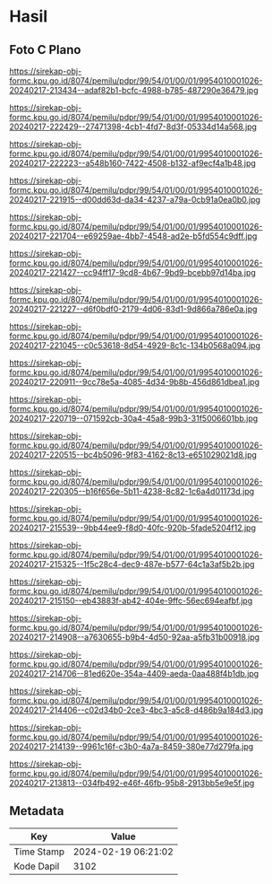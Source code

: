 # Hasil

## Foto C Plano

https://sirekap-obj-formc.kpu.go.id/8074/pemilu/pdpr/99/54/01/00/01/9954010001026-20240217-213434--adaf82b1-bcfc-4988-b785-487290e36479.jpg

https://sirekap-obj-formc.kpu.go.id/8074/pemilu/pdpr/99/54/01/00/01/9954010001026-20240217-222429--27471398-4cb1-4fd7-8d3f-05334d14a568.jpg

https://sirekap-obj-formc.kpu.go.id/8074/pemilu/pdpr/99/54/01/00/01/9954010001026-20240217-222223--a548b160-7422-4508-b132-af9ecf4a1b48.jpg

https://sirekap-obj-formc.kpu.go.id/8074/pemilu/pdpr/99/54/01/00/01/9954010001026-20240217-221915--d00dd63d-da34-4237-a79a-0cb91a0ea0b0.jpg

https://sirekap-obj-formc.kpu.go.id/8074/pemilu/pdpr/99/54/01/00/01/9954010001026-20240217-221704--e69259ae-4bb7-4548-ad2e-b5fd554c9dff.jpg

https://sirekap-obj-formc.kpu.go.id/8074/pemilu/pdpr/99/54/01/00/01/9954010001026-20240217-221427--cc94ff17-9cd8-4b67-9bd9-bcebb97d14ba.jpg

https://sirekap-obj-formc.kpu.go.id/8074/pemilu/pdpr/99/54/01/00/01/9954010001026-20240217-221227--d6f0bdf0-2179-4d06-83d1-9d866a786e0a.jpg

https://sirekap-obj-formc.kpu.go.id/8074/pemilu/pdpr/99/54/01/00/01/9954010001026-20240217-221045--c0c53618-8d54-4929-8c1c-134b0568a094.jpg

https://sirekap-obj-formc.kpu.go.id/8074/pemilu/pdpr/99/54/01/00/01/9954010001026-20240217-220911--9cc78e5a-4085-4d34-9b8b-456d861dbea1.jpg

https://sirekap-obj-formc.kpu.go.id/8074/pemilu/pdpr/99/54/01/00/01/9954010001026-20240217-220719--071592cb-30a4-45a8-99b3-31f5006601bb.jpg

https://sirekap-obj-formc.kpu.go.id/8074/pemilu/pdpr/99/54/01/00/01/9954010001026-20240217-220515--bc4b5096-9f83-4162-8c13-e651029021d8.jpg

https://sirekap-obj-formc.kpu.go.id/8074/pemilu/pdpr/99/54/01/00/01/9954010001026-20240217-220305--b16f656e-5b11-4238-8c82-1c6a4d01173d.jpg

https://sirekap-obj-formc.kpu.go.id/8074/pemilu/pdpr/99/54/01/00/01/9954010001026-20240217-215539--9bb44ee9-f8d0-40fc-920b-5fade5204f12.jpg

https://sirekap-obj-formc.kpu.go.id/8074/pemilu/pdpr/99/54/01/00/01/9954010001026-20240217-215325--1f5c28c4-dec9-487e-b577-64c1a3af5b2b.jpg

https://sirekap-obj-formc.kpu.go.id/8074/pemilu/pdpr/99/54/01/00/01/9954010001026-20240217-215150--eb43883f-ab42-404e-9ffc-56ec694eafbf.jpg

https://sirekap-obj-formc.kpu.go.id/8074/pemilu/pdpr/99/54/01/00/01/9954010001026-20240217-214908--a7630655-b9b4-4d50-92aa-a5fb31b00918.jpg

https://sirekap-obj-formc.kpu.go.id/8074/pemilu/pdpr/99/54/01/00/01/9954010001026-20240217-214706--81ed620e-354a-4409-aeda-0aa488f4b1db.jpg

https://sirekap-obj-formc.kpu.go.id/8074/pemilu/pdpr/99/54/01/00/01/9954010001026-20240217-214406--c02d34b0-2ce3-4bc3-a5c8-d486b9a184d3.jpg

https://sirekap-obj-formc.kpu.go.id/8074/pemilu/pdpr/99/54/01/00/01/9954010001026-20240217-214139--9961c16f-c3b0-4a7a-8459-380e77d279fa.jpg

https://sirekap-obj-formc.kpu.go.id/8074/pemilu/pdpr/99/54/01/00/01/9954010001026-20240217-213813--034fb492-e46f-46fb-95b8-2913bb5e9e5f.jpg


## Metadata

| Key        | Value               |
| ---------- | ------------------- |
| Time Stamp | 2024-02-19 06:21:02 |
| Kode Dapil | 3102                |



